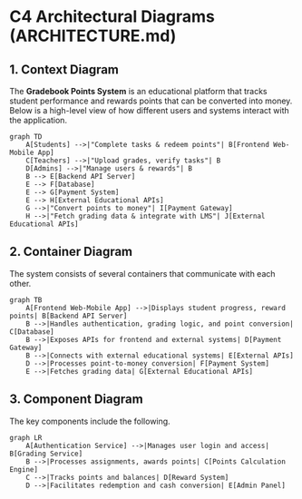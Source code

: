 # C4 Architectural Diagrams (ARCHITECTURE.md)

## 1. Context Diagram
The **Gradebook Points System** is an educational platform that tracks student performance and rewards points that can be converted into money. Below is a high-level view of how different users and systems interact with the application.

```mermaid
graph TD
    A[Students] -->|"Complete tasks & redeem points"| B[Frontend Web-Mobile App]
    C[Teachers] -->|"Upload grades, verify tasks"| B
    D[Admins] -->|"Manage users & rewards"| B
    B --> E[Backend API Server]
    E --> F[Database]
    E --> G[Payment System]
    E --> H[External Educational APIs]
    G -->|"Convert points to money"| I[Payment Gateway]
    H -->|"Fetch grading data & integrate with LMS"| J[External Educational APIs]

```
## 2. Container Diagram
The system consists of several containers that communicate with each other.

```mermaid
graph TB
    A[Frontend Web-Mobile App] -->|Displays student progress, reward points| B[Backend API Server]
    B -->|Handles authentication, grading logic, and point conversion| C[Database]
    B -->|Exposes APIs for frontend and external systems| D[Payment Gateway]
    B -->|Connects with external educational systems| E[External APIs]
    D -->|Processes point-to-money conversion| F[Payment System]
    E -->|Fetches grading data| G[External Educational APIs]

```
## 3. Component Diagram
The key components include the following.

```mermaid
graph LR
    A[Authentication Service] -->|Manages user login and access| B[Grading Service]
    B -->|Processes assignments, awards points| C[Points Calculation Engine]
    C -->|Tracks points and balances| D[Reward System]
    D -->|Facilitates redemption and cash conversion| E[Admin Panel]

```
